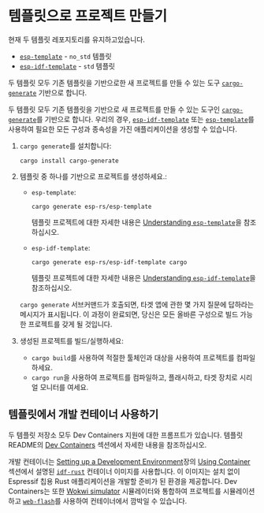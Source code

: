 # 템플릿으로 프로젝트 만들기

현재 두 템플릿 레포지토리를 유지하고있습니다.
- [`esp-template`][esp-template] - `no_std` 템플릿
- [`esp-idf-template`][esp-idf-template] - `std` 템플릿

두 템플릿 모두 기존 템플릿을 기반으로한 새 프로젝트를 만들 수 있는 도구 [`cargo-generate`][cargo-generate] 기반으로 합니다. 

두 템플릿 모두 기존 템플릿을 기반으로 새 프로젝트를 만들 수 있는 도구인  [`cargo-generate`][cargo-generate]를 기반으로 합니다. 우리의 경우,  [`esp-idf-template`][esp-idf-template] 또는  [`esp-template`][esp-template]를 사용하여 필요한 모든 구성과 종속성을 가진 애플리케이션을 생성할 수 있습니다.

1.  `cargo generate`를 설치합니다:
    ```shell
    cargo install cargo-generate
    ```
    
2. 템플릿 중 하나를 기반으로 프로젝트를 생성하세요.:
    - `esp-template`:
        
        ```shell
        cargo generate esp-rs/esp-template
        ```
        템플릿 프로젝트에 대한 자세한 내용은 [Understanding `esp-template`][understanding-esp-template]을 참조하십시오.
    - `esp-idf-template`:
        
        ```shell
        cargo generate esp-rs/esp-idf-template cargo
        ```
        템플릿 프로젝트에 대한 자세한 내용은 [Understanding `esp-idf-template`][understanding-esp-idf-template]을 참조하십시오.

    `cargo generate` 서브커맨드가 호출되면, 타겟 앱에 관한 몇 가지 질문에 답하라는 메시지가 표시됩니다. 이 과정이 완료되면, 당신은 모든 올바른 구성으로 빌드 가능한 프로젝트를 갖게 될 것입니다.
    
3. 생성된 프로젝트를 빌드/실행하세요:
   - `cargo build`를 사용하여 적절한 툴체인과 대상을 사용하여 프로젝트를 컴파일하세요.
   - `cargo run`을 사용하여 프로젝트를 컴파일하고, 플래시하고, 타겟 장치로 시리얼 모니터를 여세요.

[cargo-generate]: https://github.com/cargo-generate/cargo-generate
[esp-idf-template]: https://github.com/esp-rs/esp-idf-template
[esp-template]: https://github.com/esp-rs/esp-template
[understanding-esp-template]: ./esp-template.md
[understanding-esp-idf-template]: ./esp-idf-template.md

## 템플릿에서 개발 컨테이너 사용하기

두 템플릿 저장소 모두 Dev Containers 지원에 대한 프롬프트가 있습니다. 템플릿 README의 [Dev Containers][dev-container]  섹션에서 자세한 내용을 참조하십시오.

개발 컨테이너는 [Setting up a Development Environment][setting-env]장의 [Using Container][using-container] 섹션에서 설명된 [`idf-rust`][idf-rust] 컨테이너 이미지를 사용합니다. 이 이미지는 설치 없이 Espressif 칩용 Rust 애플리케이션을 개발할 준비가 된 환경을 제공합니다. Dev Containers는 또한 [Wokwi simulator][wokwi] 시뮬레이터와 통합하여 프로젝트를 시뮬레이션하고 [`web-flash`][web-flash]를 사용하여 컨테이너에서 깜박일 수 있습니다.

[dev-container]: https://github.com/esp-rs/esp-template/tree/main/docs#dev-containers
[idf-rust]: https://hub.docker.com/r/espressif/idf-rust/tags
[using-container]: ../../installation/using-containers.md
[wokwi]: https://wokwi.com/
[web-flash]: https://github.com/bjoernQ/esp-web-flash-server
[setting-env]: ../../installation/index.md
